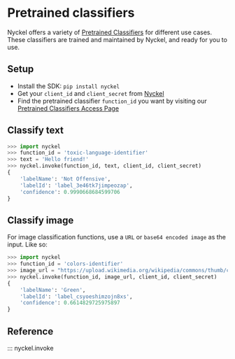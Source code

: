 # Pretrained classifiers

Nyckel offers a variety of [Pretrained Classifiers](https://www.nyckel.com/pretrained-classifiers/) for different use cases. These classifiers are trained and maintained by Nyckel, and ready for you to use.

## Setup

* Install the SDK: `pip install nyckel`
* Get your `client_id` and `client_secret` from [Nyckel](https://www.nyckel.com/console/keys)
* Find the pretrained classifier `function_id` you want by visiting our [Pretrained Classifiers Access Page](https://www.nyckel.com/console/pc-access)

## Classify text

``` py
>>> import nyckel
>>> function_id = 'toxic-language-identifier'
>>> text = 'Hello friend!'
>>> nyckel.invoke(function_id, text, client_id, client_secret)
{
    'labelName': 'Not Offensive', 
    'labelId': 'label_3e46tk7jimpeozap', 
    'confidence': 0.9990668684599706
}
```

## Classify image

For image classification functions, use a `URL` or `base64 encoded image` as the input. Like so:

``` py
>>> import nyckel
>>> function_id = 'colors-identifier'
>>> image_url = "https://upload.wikimedia.org/wikipedia/commons/thumb/c/c8/Altja_j%C3%B5gi_Lahemaal.jpg/320px-Altja_j%C3%B5gi_Lahemaal.jpg"
>>> nyckel.invoke(function_id, image_url, client_id, client_secret)
{
    'labelName': 'Green',
    'labelId': 'label_csyoeshimzojn8xs',
    'confidence': 0.6614829725975897
}
```

## Reference

::: nyckel.invoke
